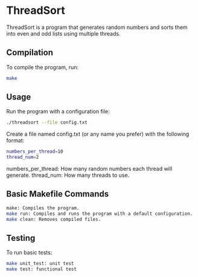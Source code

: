 # ThreadSort

ThreadSort is a program that generates random numbers and sorts them into even and odd lists using multiple threads.

## Compilation

To compile the program, run:

```bash
make
```

## Usage
Run the program with a configuration file:

```bash
./threadsort --file config.txt
```

Create a file named config.txt (or any name you prefer) with the following format:
```bash
numbers_per_thread=10
thread_num=2
```
numbers_per_thread: How many random numbers each thread will generate.
thread_num: How many threads to use.

## Basic Makefile Commands
```bash
make: Compiles the program.
make run: Compiles and runs the program with a default configuration.
make clean: Removes compiled files.
```

## Testing
To run basic tests:

```bash
make unit_test: unit test
make test: functional test
```